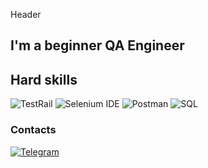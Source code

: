 Header

## I'm a beginner QA Engineer 

## Hard skills
![TestRail](https://img.shields.io/badge/-TestRail-090909?style=for-the-badge)
![Selenium IDE](https://img.shields.io/badge/-SeleniumIDE-090909?style=for-the-badge&logo=selenium&logoColor=43B02A)
![Postman](https://img.shields.io/badge/-Postman-090909?style=for-the-badge&logo=Postman&logoColor=FF6C37)
![SQL](https://img.shields.io/badge/-SQL-090909?style=for-the-badge&logo=mysql&logoColor=FFFFFF)

### Contacts
[![Telegram](https://img.shields.io/badge/-Telegram-090909?style=for-the-badge&logo=Telegram&logoColor=3390ec)](https://t.me/krissergevna)
